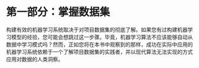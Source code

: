 # 第一部分：掌握数据集

构建有效的机器学习系统取决于对项目数据集的彻底了解。如果您有过构建机器学习模型的经验，您可能会想跳过这一步骤。毕竟，机器学习算法不应该能够自动从数据中学习模式吗？然而，正如您将在本书中观察到的那样，成功在实际中应用的机器学习系统依赖于一个了解项目数据集的实践者，并以现代算法无法实现的方式应用对数据的人类洞察。
